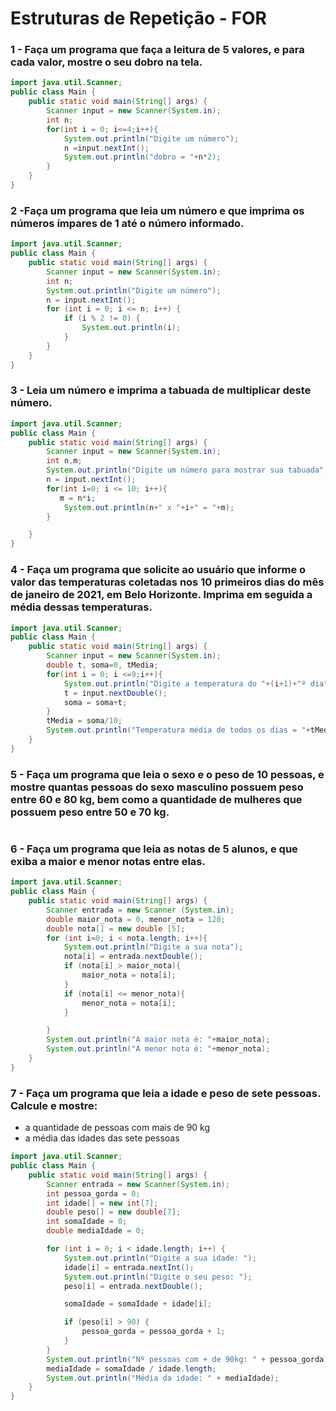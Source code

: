 # Estruturas de Repetição - FOR


### 1 - Faça um programa que faça a leitura de 5 valores, e para cada valor, mostre o seu dobro na tela. 

```java
import java.util.Scanner;
public class Main {
    public static void main(String[] args) {
        Scanner input = new Scanner(System.in);
        int n;
        for(int i = 0; i<=4;i++){
            System.out.println("Digite um número");
            n =input.nextInt();
            System.out.println("dobro = "+n*2);
        }
    }
}
```

### 2 -Faça um programa que leia um número e que imprima os números ímpares de 1 até o número informado. 

```java
import java.util.Scanner;
public class Main {
    public static void main(String[] args) {
        Scanner input = new Scanner(System.in);
        int n;
        System.out.println("Digite um número");
        n = input.nextInt();
        for (int i = 0; i <= n; i++) {
            if (i % 2 != 0) {
                System.out.println(i);
            }
        }
    }
}
```

### 3 - Leia um número e imprima a tabuada de multiplicar deste número. 

```java
import java.util.Scanner;
public class Main {
    public static void main(String[] args) {
        Scanner input = new Scanner(System.in);
        int n,m;
        System.out.println("Digite um número para mostrar sua tabuada");
        n = input.nextInt();
        for(int i=0; i <= 10; i++){
           m = n*i;
            System.out.println(n+" x "+i+" = "+m);
        }

    }
}
```

### 4 - Faça um programa que solicite ao usuário que informe o valor das temperaturas coletadas nos 10 primeiros dias do mês de janeiro de 2021, em Belo Horizonte. Imprima em seguida a média dessas temperaturas.

```java
import java.util.Scanner;
public class Main {
    public static void main(String[] args) {
        Scanner input = new Scanner(System.in);
        double t, soma=0, tMedia;
        for(int i = 0; i <=9;i++){
            System.out.println("Digite a temperatura do "+(i+1)+"º dia");
            t = input.nextDouble();
            soma = soma+t;
        }
        tMedia = soma/10;
        System.out.println("Temperatura média de todos os dias = "+tMedia+"Cº");
    }
}
```

### 5 - Faça um programa que leia o sexo e o peso de 10 pessoas, e mostre quantas pessoas do sexo masculino possuem peso entre 60 e 80 kg, bem como a quantidade de mulheres que possuem peso entre 50 e 70 kg.

```java

```

### 6 - Faça um programa que leia as notas de 5 alunos, e que exiba a maior e menor notas entre elas.

```java
import java.util.Scanner;
public class Main {
    public static void main(String[] args) {
        Scanner entrada = new Scanner (System.in);
        double maior_nota = 0, menor_nota = 120;
        double nota[] = new double [5];
        for (int i=0; i < nota.length; i++){
            System.out.println("Digite a sua nota");
            nota[i] = entrada.nextDouble();
            if (nota[i] > maior_nota){
                maior_nota = nota[i];
            }
            if (nota[i] <= menor_nota){
                menor_nota = nota[i];
            }

        }
        System.out.println("A maior nota é: "+maior_nota);
        System.out.println("A menor nota é: "+menor_nota);
    }
}
```

### 7 - Faça um programa que leia a idade e peso de sete pessoas. Calcule e mostre:
- a quantidade de pessoas com mais de 90 kg
- a média das idades das sete pessoas

```java
import java.util.Scanner;
public class Main {
    public static void main(String[] args) {
        Scanner entrada = new Scanner(System.in);
        int pessoa_gorda = 0;
        int idade[] = new int[7];
        double peso[] = new double[7];
        int somaIdade = 0;
        double mediaIdade = 0;

        for (int i = 0; i < idade.length; i++) {
            System.out.println("Digite a sua idade: ");
            idade[i] = entrada.nextInt();
            System.out.println("Digite o seu peso: ");
            peso[i] = entrada.nextDouble();

            somaIdade = somaIdade + idade[i];

            if (peso[i] > 90) {
                pessoa_gorda = pessoa_gorda + 1;
            }
        }
        System.out.println("Nº pessoas com + de 90kg: " + pessoa_gorda);
        mediaIdade = somaIdade / idade.length;
        System.out.println("Média da idade: " + mediaIdade);
    }
}
```
